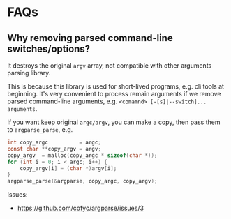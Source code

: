
# FAQs

## Why removing parsed command-line switches/options?

It destroys the original `argv` array, not compatible with other arguments parsing
library.

This is because this library is used for short-lived programs, e.g. cli tools
at beginning. It's very convenient to process remain arguments if we remove
parsed command-line arguments,  e.g. `<comamnd> [-[s]|--switch]... arguments`.

If you want keep original `argc/argv`, you can make a copy, then pass them to
`argparse_parse`, e.g.

```c
int copy_argc          = argc;
const char **copy_argv = argv;
copy_argv  = malloc(copy_argc * sizeof(char *));
for (int i = 0; i < argc; i++) {
	copy_argv[i] = (char *)argv[i];
}   
argparse_parse(&argparse, copy_argc, copy_argv);
```

Issues:

- https://github.com/cofyc/argparse/issues/3